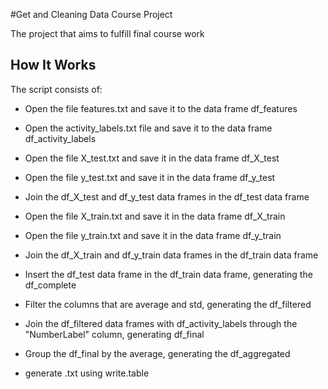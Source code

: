 #Get and Cleaning Data Course Project

The project that aims to fulfill final course work

## How It Works

The script consists of:

- Open the file features.txt and save it to the data frame df_features

- Open the activity_labels.txt file and save it to the data frame df_activity_labels

- Open the file X_test.txt and save it in the data frame df_X_test

- Open the file y_test.txt and save it in the data frame df_y_test

- Join the df_X_test and df_y_test data frames in the df_test data frame

- Open the file X_train.txt and save it in the data frame df_X_train

- Open the file y_train.txt and save it in the data frame df_y_train

- Join the df_X_train and df_y_train data frames in the df_train data frame

- Insert the df_test data frame in the df_train data frame, generating the df_complete

- Filter the columns that are average and std, generating the df_filtered

- Join the df_filtered data frames with df_activity_labels through the "NumberLabel" column, generating df_final

- Group the df_final by the average, generating the df_aggregated

- generate .txt using write.table